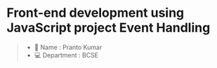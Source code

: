 # Front-end development using JavaScript project Event Handling

  > - :adult: Name : Pranto Kumar
  > - :computer: Department : BCSE
